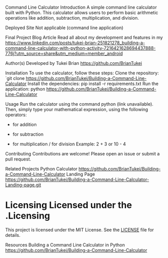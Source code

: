 Command Line Calculator
Introduction
A simple command line calculator built with Python. This calculator allows users to perform basic arithmetic operations like addition, subtraction, multiplication, and division.

Deployed Site
Not applicable (command line application)

Final Project Blog Article
Read all about my development and features in my 
https://www.linkedin.com/posts/tukei-brian-251821278_building-a-command-line-calculator-with-python-activity-7216421628694437888-776j?utm_source=share&utm_medium=member_android

Author(s)
Developed by Tukei Brian
https://github.com/BrianTukei

Installation
To use the calculator, follow these steps:
Clone the repository: `git clone 
https://github.com/BrianTukei/Building-a-Command-Line-Calculator
Install the dependencies: pip install -r requirements.txt
Run the application: python 
https://github.com/BrianTukei/Building-a-Command-Line-Calculator

Usage
Run the calculator using the command python (link unavailable). Then, simply type your mathematical expression, using the following operators:
+ for addition
- for subtraction
* for multiplication
/ for division
Example: 2 + 3 or 10 - 4

Contributing
Contributions are welcome! Please open an issue or submit a pull request.

Related Projects
Python Calculator
https://github.com/BrianTukei/Building-a-Command-Line-Calculator
Landing Page
https://github.com/BrianTukei/Building-a-Command-Line-Calculator-Landing-page.git

Licensing
Licensed under the .**Licensing**
==========

This project is licensed under the MIT License. See the [LICENSE](LICENSE) file for details.

Resources
Building a Command Line Calculator in Python
https://github.com/BrianTukei/Building-a-Command-Line-Calculator
